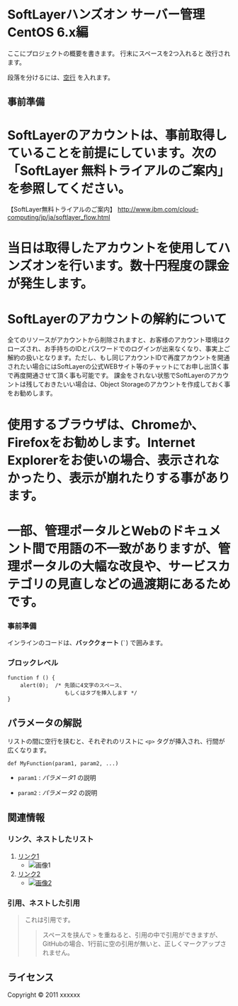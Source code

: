 SoftLayerハンズオン サーバー管理 CentOS 6.x編
======================
ここにプロジェクトの概要を書きます。
行末にスペースを2つ入れると
改行されます。
 
段落を分けるには、[空行](http://example.com/) を入れます。
 
事前準備
------

# SoftLayerのアカウントは、事前取得していることを前提にしています。次の「SoftLayer 無料トライアルのご案内」を参照してください。
【SoftLayer無料トライアルのご案内】
http://www.ibm.com/cloud-computing/jp/ja/softlayer_flow.html

# 当日は取得したアカウントを使用してハンズオンを行います。数十円程度の課金が発生します。

# SoftLayerのアカウントの解約について
全てのリソースがアカウントから削除されますと、お客様のアカウント環境はクローズされ、お手持ちのIDとパスワードでのログインが出来なくなり、事実上ご解約の扱いとなります。ただし、もし同じアカウントIDで再度アカウントを開通されたい場合にはSoftLayerの公式WEBサイト等のチャットにてお申し出頂く事で再度開通させて頂く事も可能です。
課金をされない状態でSoftLayerのアカウントは残しておきたいい場合は、Object Storageのアカウントを作成しておく事をお勧めします。

#	使用するブラウザは、Chromeか、Firefoxをお勧めします。Internet Explorerをお使いの場合、表示されなかったり、表示が崩れたりする事があります。

#	一部、管理ポータルとWebのドキュメント間で用語の不一致がありますが、管理ポータルの大幅な改良や、サービスカテゴリの見直しなどの過渡期にあるためです。


### 事前準備 ###
インラインのコードは、**バッククォート** (`` ` ``) で囲みます。
 
### ブロックレベル ###
    function f () {
        alert(0);  /* 先頭に4文字のスペース、
                      もしくはタブを挿入します */
    }
 
パラメータの解説
----------------
リストの間に空行を挟むと、それぞれのリストに `<p>` タグが挿入され、行間が
広くなります。
 
    def MyFunction(param1, param2, ...)
 
+   `param1` :
    _パラメータ1_ の説明
 
+   `param2` :
    _パラメータ2_ の説明
 
関連情報
--------
### リンク、ネストしたリスト
1. [リンク1](http://example.com/ "リンクのタイトル")
    * ![画像1](http://github.com/unicorn.png "画像のタイトル")
2. [リンク2][link]
    - [![画像2][image]](https://github.com/)
 
  [link]: http://example.com/ "インデックス型のリンク"
  [image]: http://github.com/github.png "インデックス型の画像"
 
### 引用、ネストした引用
> これは引用です。
>
> > スペースを挟んで `>` を重ねると、引用の中で引用ができますが、
> > GitHubの場合、1行前に空の引用が無いと、正しくマークアップされません。
 
ライセンス
----------
Copyright &copy; 2011 xxxxxx
